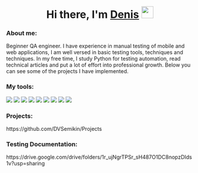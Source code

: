 <h1 align="center">Hi there, I'm <a href="https://daniilshat.ru/" target="_blank">Denis</a> 
<img src="https://github.com/blackcater/blackcater/raw/main/images/Hi.gif" height="32"/></h1>
<h3 align="left">About me:</h3>
Beginner QA engineer. I have experience in manual testing of mobile and web applications, I am well versed in basic testing tools, techniques and techniques. In my free time, I study Python for testing automation, read technical articles and put a lot of effort into professional growth. Below you can see some of the projects I have implemented.
<h3 aligh="left">My tools:</h3>
<div> 
<img src="https://img.shields.io/badge/JIRA-black?style=for-the-badge&logo=JIRA&logoColor=blue"/> <img src="https://img.shields.io/badge/POSTMAN-black?style=for-the-badge&logo=POSTMAN&logoColor=#FF6C37"/> <img src="https://img.shields.io/badge/GITHUB-black?style=for-the-badge&logo=GitHub&logoColor=#181717"/> <img src="https://img.shields.io/badge/DEVTOOLS-black?style=for-the-badge&logo=DEVTOOLS&logoColor=#181717"/> <img src="https://img.shields.io/badge/ANDROIDSTUDIO-black?style=for-the-badge&logo=ANDROIDSTUDIO&logoColor=#181717"/> <img src="https://img.shields.io/badge/QASE.IO-black?style=for-the-badge&logo=QASE.IO&logoColor=#181717"/> <img src="https://img.shields.io/badge/CHARLESPROXY-black?style=for-the-badge&logo=CHARLESPROXY&logoColor=#181717"/> <img src="https://img.shields.io/badge/postgresql-black?style=for-the-badge&logo=postgresql&logoColor=#4169E1"/> <img src="https://img.shields.io/badge/pYTHON-black?style=for-the-badge&logo=pYTHON&logoColor=yellow"/>
</div>
<h3 aligh="left">Projects:</h3>
https://github.com/DVSemikin/Projects
<h3 aligh="left">Testing Documentation:</h3>
https://drive.google.com/drive/folders/1r_ujNgrTPSr_sH487O1DC8nopzDIds1v?usp=sharing
